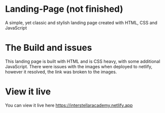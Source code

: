 # Landing-Page (not finished)
A simple, yet classic and stylish landing page created with HTML, CSS and JavaScript 

# The Build and issues 
This landing page is built with HTML and is CSS heavy, with some additional JavaScript. 
There were issues with the images when deployed to netlify, however it resolved, the link was broken to the images. 

# View it live
You can view it live here https://interstellaracademy.netlify.app
